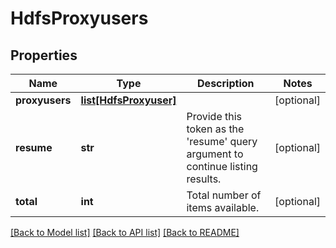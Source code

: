 # HdfsProxyusers

## Properties
Name | Type | Description | Notes
------------ | ------------- | ------------- | -------------
**proxyusers** | [**list[HdfsProxyuser]**](HdfsProxyuser.md) |  | [optional] 
**resume** | **str** | Provide this token as the &#39;resume&#39; query argument to continue listing results. | [optional] 
**total** | **int** | Total number of items available. | [optional] 

[[Back to Model list]](../README.md#documentation-for-models) [[Back to API list]](../README.md#documentation-for-api-endpoints) [[Back to README]](../README.md)



